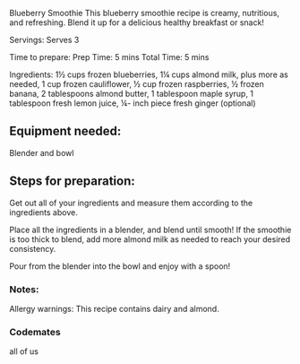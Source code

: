 Blueberry Smoothie
This blueberry smoothie recipe is creamy, nutritious, and refreshing. Blend it up for a delicious healthy breakfast or snack!

Servings:
Serves 3

Time to prepare:
Prep Time: 5 mins Total Time: 5 mins

Ingredients:
1½ cups frozen blueberries, 1¼ cups almond milk, plus more as needed, 1 cup frozen cauliflower, ½ cup frozen raspberries, ½ frozen banana, 2 tablespoons almond butter, 1 tablespoon maple syrup, 1 tablespoon fresh lemon juice, ¼- inch piece fresh ginger (optional)



## Equipment needed:
Blender and bowl

## Steps for preparation:

Get out all of your ingredients and measure them according to the ingredients above.

Place all the ingredients in a blender, and blend until smooth! If the smoothie is too thick to blend, add more almond milk as needed to reach your desired consistency.

Pour from the blender into the bowl and enjoy with a spoon!

### Notes:

Allergy warnings: This recipe contains dairy and almond.

### Codemates #
all of us
